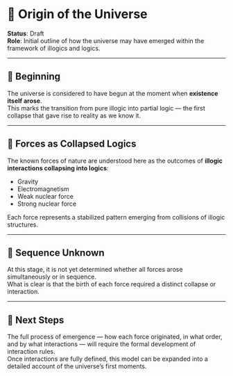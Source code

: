 # 🌌 Origin of the Universe

**Status**: Draft  
**Role**: Initial outline of how the universe may have emerged within the framework of illogics and logics.

---

## 🔹 Beginning

The universe is considered to have begun at the moment when **existence itself arose**.  
This marks the transition from pure illogic into partial logic — the first collapse that gave rise to reality as we know it.  

---

## 🔹 Forces as Collapsed Logics

The known forces of nature are understood here as the outcomes of **illogic interactions collapsing into logics**:  
- Gravity  
- Electromagnetism  
- Weak nuclear force  
- Strong nuclear force  

Each force represents a stabilized pattern emerging from collisions of illogic structures.  

---

## 🔹 Sequence Unknown

At this stage, it is not yet determined whether all forces arose simultaneously or in sequence.  
What is clear is that the birth of each force required a distinct collapse or interaction.  

---

## 🔹 Next Steps

The full process of emergence — how each force originated, in what order, and by what interactions — will require the formal development of interaction rules.  
Once interactions are fully defined, this model can be expanded into a detailed account of the universe’s first moments.  
